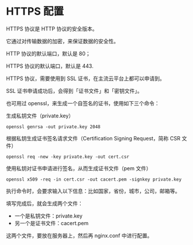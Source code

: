 # HTTPS 配置

HTTPS 协议是 HTTP 协议的安全版本。

它通过对传输数据的加密，来保证数据的安全性。

HTTP 协议的默认端口，默认是 80；

HTTPS 协议的默认端口，默认是 443.

HTTPS 协议，需要使用到 SSL 证书，在主流云平台上都可以申请到。

SSL 证书申请成功后，会得到「证书文件」和「密钥文件」。

也可用过 openssl，来生成一个自签名的证书，使用如下三个命令：

生成私钥文件（private.key）

```shell
openssl genrsa -out private.key 2048
```

根据私钥生成证书签名请求文件（Certification Signing Request，简称 CSR 文件）

```shell
openssl req -new -key private.key -out cert.csr
```

使用私钥对证书申请进行签名，从而生成证书文件（pem 文件）

```shell
openssl x509 -req -in cert.csr -out cacert.pem -signkey private.key
```

执行命令时，会要求输入以下信息：比如国家，省份，城市，公司，邮箱等。

填写完成后，就会生成两个文件：

- 一个是私钥文件：private.key
- 另一个是证书文件：cacert.pem

这两个文件，要放在服务器上，然后再 nginx.conf 中进行配置。